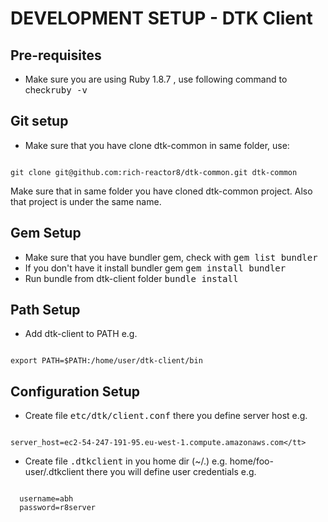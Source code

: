 DEVELOPMENT SETUP - DTK Client
==============================

Pre-requisites
----------------------

- Make sure you are using Ruby 1.8.7 , use following command to check<tt>ruby -v</tt>

Git setup
----------------------

- Make sure that you have clone dtk-common in same folder, use: 

```

git clone git@github.com:rich-reactor8/dtk-common.git dtk-common

```

Make sure that in same folder you have cloned dtk-common project. Also that project is under the same name.

Gem Setup
----------------------

- Make sure that you have bundler gem, check with <tt>gem list bundler</tt>
- If you don't have it install bundler gem <tt>gem install bundler</tt>
- Run bundle from dtk-client folder <tt>bundle install</tt>

Path Setup
----------------------

- Add dtk-client to PATH e.g.

```

export PATH=$PATH:/home/user/dtk-client/bin

```

Configuration Setup
----------------------

- Create file <tt>etc/dtk/client.conf</tt> there you define server host e.g.
```

server_host=ec2-54-247-191-95.eu-west-1.compute.amazonaws.com</tt>

```
- Create file <tt>.dtkclient</tt> in you home dir (~/.) e.g. home/foo-user/.dtkclient
  there you will define user credentials e.g.

```

  username=abh
  password=r8server

```
